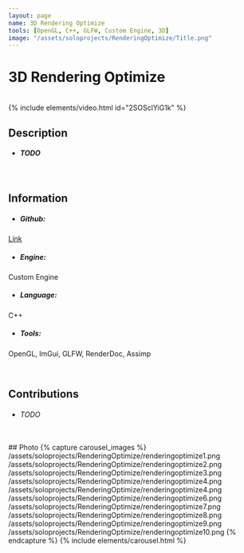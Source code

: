 ```yaml
---
layout: page
name: 3D Rendering Optimize
tools: [OpenGL, C++, GLFW, Custom Engine, 3D]
image: "/assets/soloprojects/RenderingOptimize/Title.png"
---
```


# 3D Rendering Optimize

<br>
{% include elements/video.html id="2SOSclYiG1k" %}

## Description
- ##### TODO

<br>

## Information
- ##### **Github**: 
[Link](https://github.com/JinhyunChoi-DEV/GraphicEngine)
- ##### **Engine**: 
Custom Engine
- ##### **Language**: 
C++
- ##### **Tools**: 
OpenGL, ImGui, GLFW, RenderDoc, Assimp

<br>

## Contributions
 - ###### TODO

<br>
## Photo
{% capture carousel_images %}
/assets/soloprojects/RenderingOptimize/renderingoptimize1.png
/assets/soloprojects/RenderingOptimize/renderingoptimize2.png
/assets/soloprojects/RenderingOptimize/renderingoptimize3.png
/assets/soloprojects/RenderingOptimize/renderingoptimize4.png
/assets/soloprojects/RenderingOptimize/renderingoptimize4.png
/assets/soloprojects/RenderingOptimize/renderingoptimize6.png
/assets/soloprojects/RenderingOptimize/renderingoptimize7.png
/assets/soloprojects/RenderingOptimize/renderingoptimize8.png
/assets/soloprojects/RenderingOptimize/renderingoptimize9.png
/assets/soloprojects/RenderingOptimize/renderingoptimize10.png
{% endcapture %}
{% include elements/carousel.html %}